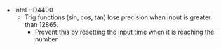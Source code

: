 
* Intel HD4400
    * Trig functions (sin, cos, tan) lose precision when input is greater than 12865.
        * Prevent this by resetting the input time when it is reaching the number
